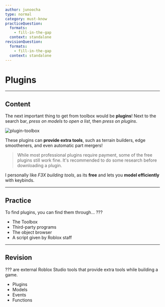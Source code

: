 ```yaml
---
author: junoocha
type: normal
category: must-know
practiceQuestion:
  formats:
    - fill-in-the-gap
  context: standalone
revisionQuestion:
  formats:
    - fill-in-the-gap
  context: standalone
---
```


# Plugins

---

## Content
The next important thing to get from toolbox would be **plugins**! Next to the search bar, *press on models* to *open a list*, then *press on plugins*.

![plugin-toolbox](https://img.enkipro.com/fece32ac5e6a675abab984269c83d16f.png)

These plugins can **provide extra tools**, such as terrain builders, edge smootheners, and even automatic part mergers!

> While most professional plugins require payment, some of the free plugins still work fine. It's recommended to do some research before downloading a plugin.

I personally like *F3X building tools*, as its **free** and lets you **model efficiently** with keybinds. 

---

## Practice

To find plugins, you can find them through... ???

- The Toolbox
- Third-party programs
- The object browser
- A script given by Roblox staff
---

## Revision

??? are external Roblox Studio tools that provide extra tools while building a game.

- Plugins
- Models
- Events
- Functions